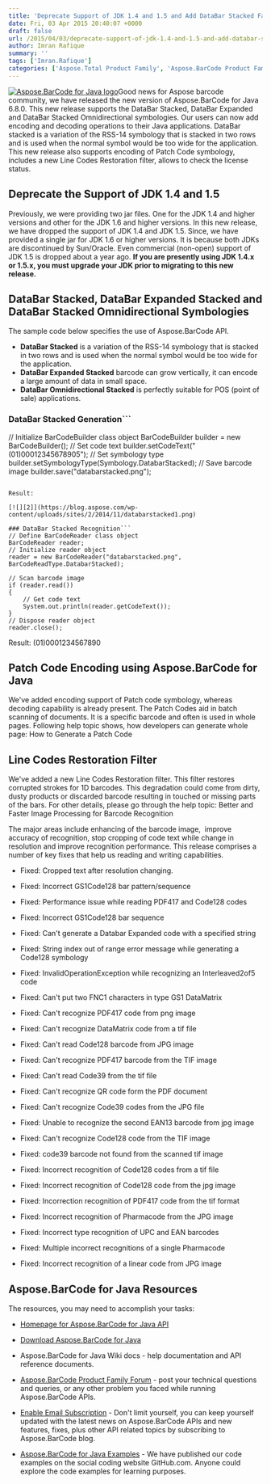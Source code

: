 ```yaml
---
title: 'Deprecate Support of JDK 1.4 and 1.5 and Add DataBar Stacked Family Support in Aspose.BarCode for Java 6.8.0'
date: Fri, 03 Apr 2015 20:40:07 +0000
draft: false
url: /2015/04/03/deprecate-support-of-jdk-1.4-and-1.5-and-add-databar-stacked-family-support-in-aspose.barcode-for-java-6.8.0/
author: Imran Rafique
summary: ''
tags: ['Imran.Rafique']
categories: ['Aspose.Total Product Family', 'Aspose.BarCode Product Family']
---
```


[![Aspose.BarCode for Java logo][1]](https://blog.aspose.com/wp-content/uploads/sites/2/2013/06/aspose-BarCode-for-Java_100.png)Good news for Aspose barcode community, we have released the new version of Aspose.BarCode for Java 6.8.0. This new release supports the DataBar Stacked, DataBar Expanded and DataBar Stacked Omnidirectional symbologies. Our users can now add encoding and decoding operations to their Java applications. DataBar stacked is a variation of the RSS-14 symbology that is stacked in two rows and is used when the normal symbol would be too wide for the application. This new release also supports encoding of Patch Code symbology, includes a new Line Codes Restoration filter, allows to check the license status.

## Deprecate the Support of JDK 1.4 and 1.5

Previously, we were providing two jar files. One for the JDK 1.4 and higher versions and other for the JDK 1.6 and higher versions. In this new release, we have dropped the support of JDK 1.4 and JDK 1.5. Since, we have provided a single jar for JDK 1.6 or higher versions. It is because both JDKs are discontinued by Sun/Oracle. Even commercial (non-open) support of JDK 1.5 is dropped about a year ago. **If you are presently using JDK 1.4.x or 1.5.x, you must upgrade your JDK prior to migrating to this new release.**

## DataBar Stacked, DataBar Expanded Stacked and DataBar Stacked Omnidirectional Symbologies

The sample code below specifies the use of Aspose.BarCode API.

*   **DataBar Stacked** is a variation of the RSS-14 symbology that is stacked in two rows and is used when the normal symbol would be too wide for the application.
*   **DataBar Expanded Stacked** barcode can grow vertically, it can encode a large amount of data in small space.
*   **DataBar Omnidirectional Stacked** is perfectly suitable for POS (point of sale) applications.

### DataBar Stacked Generation```
// Initialize BarCodeBuilder class object
BarCodeBuilder builder = new BarCodeBuilder();
// Set code text
builder.setCodeText("(01)00012345678905");
// Set symbology type
builder.setSymbologyType(Symbology.DatabarStacked);
// Save barcode image
builder.save("databarstacked.png");
```

Result:

[![][2]](https://blog.aspose.com/wp-content/uploads/sites/2/2014/11/databarstacked1.png)

### DataBar Stacked Recognition```
// Define BarCodeReader class object
BarCodeReader reader;
// Initialize reader object
reader = new BarCodeReader("databarstacked.png", BarCodeReadType.DatabarStacked);

// Scan barcode image
if (reader.read())
{
    // Get code text
    System.out.println(reader.getCodeText());
}
// Dispose reader object
reader.close();
```

Result: (01)0001234567890

## Patch Code Encoding using Aspose.BarCode for Java

We've added encoding support of Patch code symbology, whereas decoding capability is already present. The Patch Codes aid in batch scanning of documents. It is a specific barcode and often is used in whole pages. Following help topic shows, how developers can generate whole page: How to Generate a Patch Code

## Line Codes Restoration Filter

We've added a new Line Codes Restoration filter. This filter restores corrupted strokes for 1D barcodes. This degradation could come from dirty, dusty products or discarded barcode resulting in touched or missing parts of the bars. For other details, please go through the help topic: Better and Faster Image Processing for Barcode Recognition

The major areas include enhancing of the barcode image,  improve accuracy of recognition, stop cropping of code text while change in resolution and improve recognition performance. This release comprises a number of key fixes that help us reading and writing capabilities.

*   Fixed: Cropped text after resolution changing.
    
*   Fixed: Incorrect GS1Code128 bar pattern/sequence
    
*   Fixed: Performance issue while reading PDF417 and Code128 codes
    
*   Fixed: Incorrect GS1Code128 bar sequence
    
*   Fixed: Can't generate a Databar Expanded code with a specified string
    
*   Fixed: String index out of range error message while generating a Code128 symbology
    
*   Fixed: InvalidOperationException while recognizing an Interleaved2of5 code
    
*   Fixed: Can't put two FNC1 characters in type GS1 DataMatrix
    
*   Fixed: Can't recognize PDF417 code from png image
    
*   Fixed: Can't recognize DataMatrix code from a tif file
    
*   Fixed: Can't read Code128 barcode from JPG image
    
*   Fixed: Can't recognize PDF417 barcode from the TIF image
    
*   Fixed: Can't read Code39 from the tif file
    
*   Fixed: Can't recognize QR code form the PDF document
    
*   Fixed: Can't recognize Code39 codes from the JPG file
    
*   Fixed: Unable to recognize the second EAN13 barcode from jpg image
    
*   Fixed: Can't recognize Code128 code from the TIF image
    
*   Fixed: code39 barcode not found from the scanned tif image
    
*   Fixed: Incorrect recognition of Code128 codes from a tif file
    
*   Fixed: Incorrect recognition of Code128 code from the jpg image
    
*   Fixed: Incorrection recognition of PDF417 code from the tif format
    
*   Fixed: Incorrect recognition of Pharmacode from the JPG image
    
*   Fixed: Incorrect type recognition of UPC and EAN barcodes
    
*   Fixed: Multiple incorrect recognitions of a single Pharmacode
    
*   Fixed: Incorrect recognition of a linear code from JPG image
    

## Aspose.BarCode for Java Resources

The resources, you may need to accomplish your tasks:

*   [Homepage for Aspose.BarCode for Java API][3]
    
*   [Download Aspose.BarCode for Java][4]
    
*   Aspose.BarCode for Java Wiki docs - help documentation and API reference documents.
    
*   [Aspose.BarCode Product Family Forum][5] - post your technical questions and queries, or any other problem you faced while running Aspose.BarCode APIs.
    
*   [Enable Email Subscription][6] - Don't limit yourself, you can keep yourself updated with the latest news on Aspose.BarCode APIs and new features, fixes, plus other API related topics by subscribing to Aspose.BarCode blog.
    
*   [Aspose.BarCode for Java Examples][7] - We have published our code examples on the social coding website GitHub.com. Anyone could explore the code examples for learning purposes.




[1]: https://blog.aspose.com/wp-content/uploads/sites/2/2013/06/aspose-BarCode-for-Java_100.png "Aspose.BarCode for Java logo"
[2]: https://blog.aspose.com/wp-content/uploads/sites/2/2014/11/databarstacked1.png "databarstacked"
[3]: http://www.aspose.com/java/barcode-component.aspx
[4]: http://www.aspose.com/community/files/72/java-components/aspose.barcode-for-java/default.aspx
[5]: http://www.aspose.com/community/forums/aspose.barcode-product-family/193/showforum.aspx
[6]: https://blog.aspose.com/
[7]: https://github.com/asposebarcode/Aspose_BarCode_JAVA




